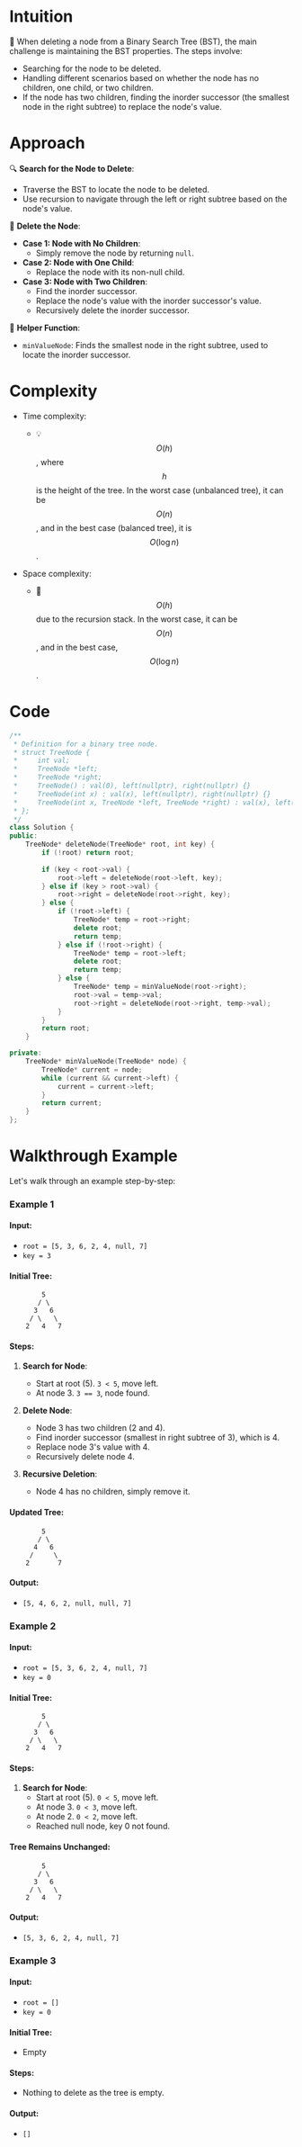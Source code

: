 # Intuition
<!-- Describe your first thoughts on how to solve this problem. -->
🧠 When deleting a node from a Binary Search Tree (BST), the main challenge is maintaining the BST properties. The steps involve:

- Searching for the node to be deleted.
- Handling different scenarios based on whether the node has no children, one child, or two children.
- If the node has two children, finding the inorder successor (the smallest node in the right subtree) to replace the node's value.

# Approach
<!-- Describe your approach to solving the problem. -->
🔍 **Search for the Node to Delete**:
- Traverse the BST to locate the node to be deleted.
- Use recursion to navigate through the left or right subtree based on the node's value.

🔨 **Delete the Node**:
- **Case 1: Node with No Children**:
  - Simply remove the node by returning `null`.
- **Case 2: Node with One Child**:
  - Replace the node with its non-null child.
- **Case 3: Node with Two Children**:
  - Find the inorder successor.
  - Replace the node's value with the inorder successor's value.
  - Recursively delete the inorder successor.

🧩 **Helper Function**:
- `minValueNode`: Finds the smallest node in the right subtree, used to locate the inorder successor.

# Complexity
- Time complexity: 
  - 💡 $$O(h)$$, where $$h$$ is the height of the tree. In the worst case (unbalanced tree), it can be $$O(n)$$, and in the best case (balanced tree), it is $$O(\log n)$$.
  
- Space complexity:
  - 💾 $$O(h)$$ due to the recursion stack. In the worst case, it can be $$O(n)$$, and in the best case, $$O(\log n)$$.

# Code
```cpp
/**
 * Definition for a binary tree node.
 * struct TreeNode {
 *     int val;
 *     TreeNode *left;
 *     TreeNode *right;
 *     TreeNode() : val(0), left(nullptr), right(nullptr) {}
 *     TreeNode(int x) : val(x), left(nullptr), right(nullptr) {}
 *     TreeNode(int x, TreeNode *left, TreeNode *right) : val(x), left(left), right(right) {}
 * };
 */
class Solution {
public:
    TreeNode* deleteNode(TreeNode* root, int key) {
        if (!root) return root;
        
        if (key < root->val) {
            root->left = deleteNode(root->left, key);
        } else if (key > root->val) {
            root->right = deleteNode(root->right, key);
        } else {
            if (!root->left) {
                TreeNode* temp = root->right;
                delete root;
                return temp;
            } else if (!root->right) {
                TreeNode* temp = root->left;
                delete root;
                return temp;
            } else {
                TreeNode* temp = minValueNode(root->right);
                root->val = temp->val;
                root->right = deleteNode(root->right, temp->val);
            }
        }
        return root;
    }

private:
    TreeNode* minValueNode(TreeNode* node) {
        TreeNode* current = node;
        while (current && current->left) {
            current = current->left;
        }
        return current;
    }
};
```

# Walkthrough Example
Let's walk through an example step-by-step:

### Example 1

#### Input:
- `root = [5, 3, 6, 2, 4, null, 7]`
- `key = 3`

#### Initial Tree:
```
        5
       / \
      3   6
     / \   \
    2   4   7
```

#### Steps:
1. **Search for Node**:
   - Start at root (5). `3 < 5`, move left.
   - At node 3. `3 == 3`, node found.

2. **Delete Node**:
   - Node 3 has two children (2 and 4).
   - Find inorder successor (smallest in right subtree of 3), which is 4.
   - Replace node 3's value with 4.
   - Recursively delete node 4.

3. **Recursive Deletion**:
   - Node 4 has no children, simply remove it.

#### Updated Tree:
```
        5
       / \
      4   6
     /     \
    2       7
```

#### Output:
- `[5, 4, 6, 2, null, null, 7]`

### Example 2

#### Input:
- `root = [5, 3, 6, 2, 4, null, 7]`
- `key = 0`

#### Initial Tree:
```
        5
       / \
      3   6
     / \   \
    2   4   7
```

#### Steps:
1. **Search for Node**:
   - Start at root (5). `0 < 5`, move left.
   - At node 3. `0 < 3`, move left.
   - At node 2. `0 < 2`, move left.
   - Reached null node, key 0 not found.

#### Tree Remains Unchanged:
```
        5
       / \
      3   6
     / \   \
    2   4   7
```

#### Output:
- `[5, 3, 6, 2, 4, null, 7]`

### Example 3

#### Input:
- `root = []`
- `key = 0`

#### Initial Tree:
- Empty

#### Steps:
- Nothing to delete as the tree is empty.

#### Output:
- `[]`
